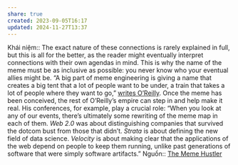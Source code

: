 ```yaml
---
share: true
created: 2023-09-05T16:17
updated: 2024-11-27T13:37
---
```

Khái niệm:: 
The exact nature of these connections is rarely explained in full, but this is all for the better, as the reader might eventually interpret connections with their own agendas in mind. This is why the name of the meme must be as inclusive as possible: you never know who your eventual allies might be. “A big part of meme engineering is giving a name that creates a big tent that a lot of people want to be under, a train that takes a lot of people where they want to go,” [writes O’Reilly](http://www.slideshare.net/timoreilly/language-is-a-map-pdf-with-notes). Once the meme has been conceived, the rest of O’Reilly’s empire can step in and help make it real. His conferences, for example, play a crucial role: “When you look at any of our events, there’s ultimately some rewriting of the meme map in each of them. _Web 2.0_ was about distinguishing companies that survived the dotcom bust from those that didn’t. _Strata_ is about defining the new field of data science. _Velocity_ is about making clear that the applications of the web depend on people to keep them running, unlike past generations of software that were simply software artifacts.”
Nguồn:: [The Meme Hustler](https://thebaffler.com/salvos/the-meme-hustler)